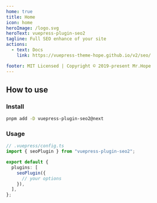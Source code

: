 ```yaml
---
home: true
title: Home
icon: home
heroImage: /logo.svg
heroText: vuepress-plugin-seo2
tagline: Full SEO enhance of your site
actions:
  - text: Docs
    link: https://vuepress-theme-hope.github.io/v2/seo/

footer: MIT Licensed | Copyright © 2019-present Mr.Hope
---
```


## How to use

### Install

```bash
pnpm add -D vuepress-plugin-seo2@next
```

### Usage

```ts
// .vuepress/config.ts
import { seoPlugin } from "vuepress-plugin-seo2";

export default {
  plugins: [
    seoPlugin({
      // your options
    }),
  ],
};
```
